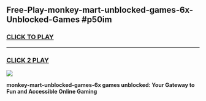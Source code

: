 
## Free-Play-monkey-mart-unblocked-games-6x-Unblocked-Games #p50im
<h3>
<a href="https://news.freeplayer.one?title=monkey-mart-unblocked-games-6x&ref=8M">CLICK TO PLAY</a></h3>
<hr>

<h3>
<a href="https://news.freeplayer.one?title=monkey-mart-unblocked-games-6x&ref=8M">CLICK 2 PLAY</a>
  
</h3>

<a href="https://news.freeplayer.one?title=monkey-mart-unblocked-games-6x&ref=8M"><img src="https://clearcache.store/games.png"></a>


**monkey-mart-unblocked-games-6x games unblocked: Your Gateway to Fun and Accessible Online Gaming**
